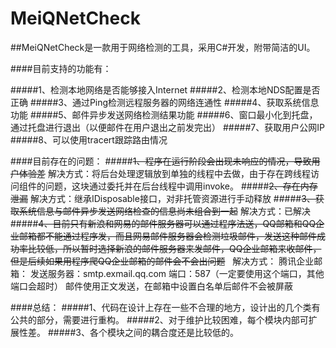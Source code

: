 # MeiQNetCheck

##MeiQNetCheck是一款用于网络检测的工具，采用C#开发，附带简洁的UI。

####目前支持的功能有：

#####1、检测本地网络是否能够接入Internet
#####2、检测本地NDS配置是否正确
#####3、通过Ping检测远程服务器的网络连通性
#####4、获取系统信息功能
#####5、邮件异步发送网络检测结果功能
#####6、窗口最小化到托盘，通过托盘进行退出（以便邮件在用户退出之前发完出）
#####7、获取用户公网IP
#####8、可以使用tracert跟踪路由情况

####目前存在的问题：
#####~~1、程序在运行阶段会出现未响应的情况，导致用户体验差~~
    解决方式：将后台处理逻辑放到单独的线程中去做，由于存在跨线程访问组件的问题，这块通过委托并在后台线程中调用invoke。
#####~~2、存在内存泄漏~~
    解决方式：继承IDisposable接口，对非托管资源进行手动释放
#####~~3、获取系统信息与邮件异步发送网络检查的信息尚未组合到一起~~
    解决方式：已解决
#####~~4、目前只有新浪和网易的邮件服务器可以通过程序法送，QQ邮箱和QQ企业邮箱都不能通过程序发，而且网易邮件服务器会检测垃圾邮件，发送这种邮件成功率比较低，所以暂时选择新浪的邮件服务器来发邮件，QQ企业邮箱来收邮件，但是后续如果用程序爬QQ企业邮箱的邮件会不会出问题~~
    解决方式： 腾讯企业邮箱：
              发送服务器：smtp.exmail.qq.com     端口：587（一定要使用这个端口，其他端口会超时）
              邮件使用正文发送，在邮箱中设置白名单后邮件不会被屏蔽
    
####总结：
#####1、代码在设计上存在一些不合理的地方，设计出的几个类有公共的部分，需要进行重构。
#####2、对于维护比较困难，每个模块内部可扩展性差。
#####3、各个模块之间的耦合度还是比较低的。

    
